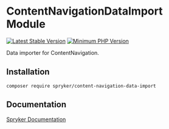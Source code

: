 # ContentNavigationDataImport Module
[![Latest Stable Version](https://poser.pugx.org/spryker/content-navigation-data-import/v/stable.svg)](https://packagist.org/packages/spryker/content-navigation-data-import)
[![Minimum PHP Version](https://img.shields.io/badge/php-%3E%3D%208.1-8892BF.svg)](https://php.net/)

Data importer for ContentNavigation.

## Installation

```
composer require spryker/content-navigation-data-import
```

## Documentation

[Spryker Documentation](https://docs.spryker.com)
